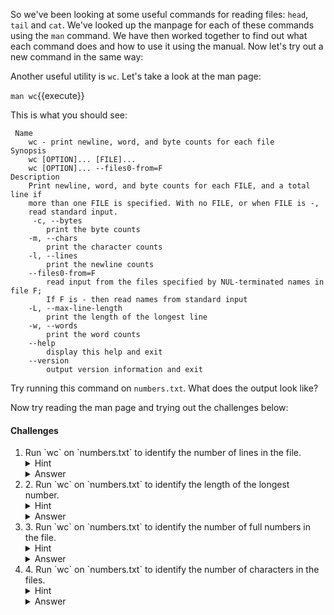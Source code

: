 So we've been looking at some useful commands for reading files: `head`, `tail` 
and `cat`.  We've looked up the manpage for each of these commands using the 
`man` command. We have then worked together to find out what each command does 
and how to use it using the manual.  Now let's try out a new command in the 
same way:

Another useful utility is `wc`. Let's take a look at the man page:

``man wc``{{execute}}

This is what you should see:

```
 Name
    wc - print newline, word, and byte counts for each file
Synopsis
    wc [OPTION]... [FILE]...
    wc [OPTION]... --files0-from=F
Description
    Print newline, word, and byte counts for each FILE, and a total line if 
    more than one FILE is specified. With no FILE, or when FILE is -, 
    read standard input.
     -c, --bytes
        print the byte counts
    -m, --chars
        print the character counts
    -l, --lines
        print the newline counts
    --files0-from=F
        read input from the files specified by NUL-terminated names in file F; 
        If F is - then read names from standard input
    -L, --max-line-length
        print the length of the longest line
    -w, --words
        print the word counts
    --help
        display this help and exit
    --version
        output version information and exit
```

Try running this command on ``numbers.txt``. What does the output look like?

Now try reading the man page and trying out the challenges below:


#### Challenges

<ol>
    <li> 
        Run `wc` on `numbers.txt` to identify the number of lines in the file.
        <details>
            <summary>Hint</summary>
                Take a look at the manpage for wc again, look at the `-l` argument
        </details>
        <details>
            <summary>Answer</summary>
                `wc -l numbers.txt`{{execute}}
        </details>
    </li>
    <li>
        2. Run `wc` on `numbers.txt` to identify the length of the longest number.
        <details>
            <summary>Hint</summary>
                Take a look at the manpage for wc again, look at the `-L` argument
        </details>
        <details>
            <summary>Answer</summary>
                `wc -L numbers.txt`{{execute}}
        </details>
    </li>
    <li>
        3. Run `wc` on `numbers.txt` to identify the number of full numbers in the file.
        <details>
            <summary>Hint</summary>
                Take a look at the manpage for wc again, look at the `-w` argument
        </details>
        <details>
            <summary>Answer</summary>
                `wc -w numbers.txt`{{execute}}
        </details>
    </li>
    <li>
        4. Run `wc` on `numbers.txt` to identify the number of characters in the files.
        <details>
            <summary>Hint</summary>
                Take a look at the manpage for wc again, look at the `-m` argument
        </details>
        <details>
            <summary>Answer</summary>
                `wc -m numbers.txt`{{execute}}
        </details>
    </li>
 </ol>